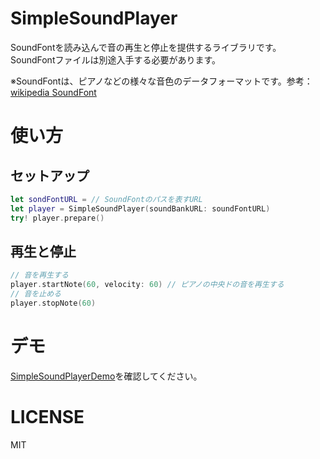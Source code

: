 # SimpleSoundPlayer

SoundFontを読み込んで音の再生と停止を提供するライブラリです。
SoundFontファイルは別途入手する必要があります。

※SoundFontは、ピアノなどの様々な音色のデータフォーマットです。参考：[wikipedia SoundFont](https://ja.wikipedia.org/wiki/SoundFont)

# 使い方

## セットアップ
```swift
let sondFontURL = // SoundFontのパスを表すURL
let player = SimpleSoundPlayer(soundBankURL: soundFontURL)
try! player.prepare()
```

## 再生と停止

```swift
// 音を再生する
player.startNote(60, velocity: 60) // ピアノの中央ドの音を再生する
// 音を止める
player.stopNote(60)
```

# デモ

[SimpleSoundPlayerDemo](https://github.com/raku-pro/SimpleSoundPlayerDemo)を確認してください。

# LICENSE

MIT
